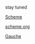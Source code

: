 stay tuned

[Scheme](https://scheme.com/tspl4/)

[scheme.org](https://www.staging.scheme.org/)

[Gauche](https://practical-scheme.net/gauche/index.html)
